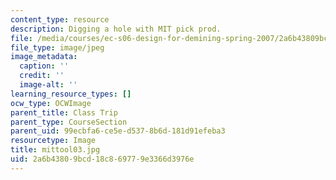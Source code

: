 ```yaml
---
content_type: resource
description: Digging a hole with MIT pick prod.
file: /media/courses/ec-s06-design-for-demining-spring-2007/2a6b43809bcd18c869779e3366d3976e_mittool03.jpg
file_type: image/jpeg
image_metadata:
  caption: ''
  credit: ''
  image-alt: ''
learning_resource_types: []
ocw_type: OCWImage
parent_title: Class Trip
parent_type: CourseSection
parent_uid: 99ecbfa6-ce5e-d537-8b6d-181d91efeba3
resourcetype: Image
title: mittool03.jpg
uid: 2a6b4380-9bcd-18c8-6977-9e3366d3976e
---
```

